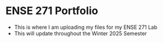 # ENSE 271 Portfolio
- This is where I am uploading my files for my ENSE 271 Lab
- This will update throughout the Winter 2025 Semester
